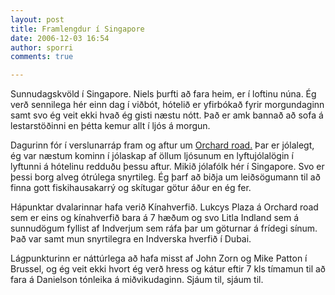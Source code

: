 ```yaml
---
layout: post
title: Framlengdur í Singapore
date: 2006-12-03 16:54
author: sporri
comments: true

---
```

Sunnudagskvöld í Singapore. 
Niels þurfti að fara heim, er í loftinu núna. Ég verð sennilega hér einn dag í viðbót, hótelið er yfirbókað fyrir morgundaginn samt svo ég veit ekki hvað ég gisti næstu nótt. Það er amk bannað að sofa á lestarstöðinni en þétta kemur allt í ljós á morgun.

Dagurinn fór í verslunarráp fram og aftur um <a href="http://en.wikipedia.org/wiki/Orchard_Road">Orchard road.</a> Þar er jólalegt, ég var næstum kominn í jólaskap af öllum ljósunum en lyftujólalögin í lyftunni á hótelinu redduðu þessu aftur. Mikið jólafólk hér í Singapore. Svo er þessi borg alveg ótrúlega snyrtileg. Ég þarf að biðja um leiðsögumann til að finna gott fiskihausakarrý og skítugar götur áður en ég fer.

Hápunktar dvalarinnar hafa verið Kínahverfið. Lukcys Plaza á Orchard road sem er eins og kínahverfið bara á 7 hæðum og svo Litla Indland sem á sunnudögum fyllist af Indverjum sem ráfa þar um göturnar á frídegi sínum. Það var samt mun snyrtilegra en Indverska hverfið í Dubai.  

Lágpunkturinn er náttúrlega að hafa misst af John Zorn og Mike Patton í Brussel, og ég veit ekki hvort ég verð hress og kátur eftir 7 kls tímamun til að fara á Danielson tónleika á miðvikudaginn. Sjáum til, sjáum til.

